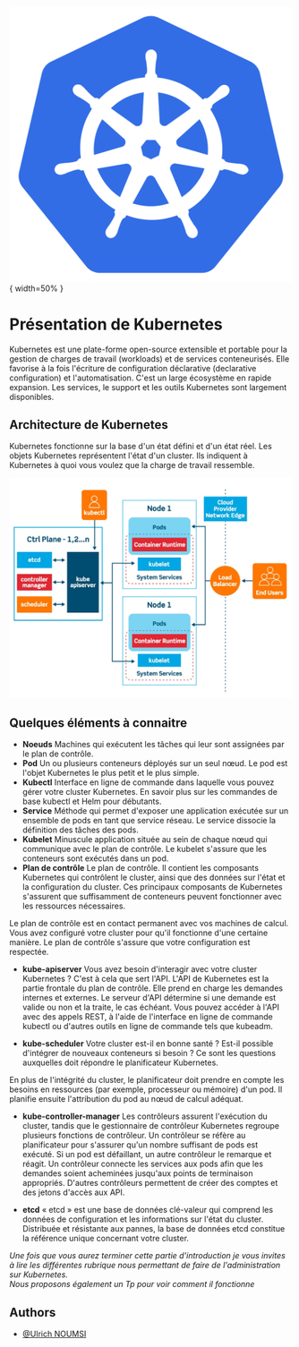 ![Logo de Kubernetes](/images/kubernetes.png.png){ width=50% }
# Présentation de Kubernetes

Kubernetes est une plate-forme open-source extensible et portable pour la gestion de charges de travail (workloads) et de services conteneurisés. Elle favorise à la fois l'écriture de configuration déclarative (declarative configuration) et l'automatisation. C'est un large écosystème en rapide expansion. Les services, le support et les outils Kubernetes sont largement disponibles.


## Architecture de Kubernetes
Kubernetes fonctionne sur la base d'un état défini et d'un état réel. Les objets Kubernetes représentent l'état d'un cluster. Ils indiquent à Kubernetes à quoi vous voulez que la charge de travail ressemble.

![Architecture Kubernetes](/images/kubernetes-constructs-concepts-architecture.jpg)

## Quelques éléments à connaitre
- **Noeuds** 
Machines qui exécutent les tâches qui leur sont assignées par le plan de contrôle.
- **Pod**
Un ou plusieurs conteneurs déployés sur un seul nœud. Le pod est l'objet Kubernetes le plus petit et le plus simple.
- **Kubectl** 
Interface en ligne de commande dans laquelle vous pouvez gérer votre cluster Kubernetes. En savoir plus sur les commandes de base kubectl et Helm pour débutants.
- **Service**
Méthode qui permet d'exposer une application exécutée sur un ensemble de pods en tant que service réseau. Le service dissocie la définition des tâches des pods.
- **Kubelet**
Minuscule application située au sein de chaque nœud qui communique avec le plan de contrôle. Le kubelet s'assure que les conteneurs sont exécutés dans un pod.
- **Plan de contrôle**
Le plan de contrôle. Il contient les composants Kubernetes qui contrôlent le cluster, ainsi que des données sur l'état et la configuration du cluster. Ces principaux composants de Kubernetes s'assurent que suffisamment de conteneurs peuvent fonctionner avec les ressources nécessaires. 

Le plan de contrôle est en contact permanent avec vos machines de calcul. Vous avez configuré votre cluster pour qu'il fonctionne d'une certaine manière. Le plan de contrôle s'assure que votre configuration est respectée.

- **kube-apiserver**
Vous avez besoin d'interagir avec votre cluster Kubernetes ? C'est à cela que sert l'API. L'API de Kubernetes est la partie frontale du plan de contrôle. Elle prend en charge les demandes internes et externes. Le serveur d'API détermine si une demande est valide ou non et la traite, le cas échéant. Vous pouvez accéder à l'API avec des appels REST, à l'aide de l'interface en ligne de commande kubectl ou d'autres outils en ligne de commande tels que kubeadm.

- **kube-scheduler**
Votre cluster est-il en bonne santé ? Est-il possible d'intégrer de nouveaux conteneurs si besoin ? Ce sont les questions auxquelles doit répondre le planificateur Kubernetes.

En plus de l'intégrité du cluster, le planificateur doit prendre en compte les besoins en ressources (par exemple, processeur ou mémoire) d'un pod. Il planifie ensuite l'attribution du pod au nœud de calcul adéquat.

- **kube-controller-manager**
Les contrôleurs assurent l'exécution du cluster, tandis que le gestionnaire de contrôleur Kubernetes regroupe plusieurs fonctions de contrôleur. Un contrôleur se réfère au planificateur pour s'assurer qu'un nombre suffisant de pods est exécuté. Si un pod est défaillant, un autre contrôleur le remarque et réagit. Un contrôleur connecte les services aux pods afin que les demandes soient acheminées jusqu'aux points de terminaison appropriés. D'autres contrôleurs permettent de créer des comptes et des jetons d'accès aux API.

- **etcd**
« etcd » est une base de données clé-valeur qui comprend les données de configuration et les informations sur l'état du cluster. Distribuée et résistante aux pannes, la base de données etcd constitue la référence unique concernant votre cluster.


*Une fois que vous aurez terminer cette partie d'introduction je vous invites à lire les différentes rubrique nous permettant de faire de l'administration sur Kubernetes.* \
*Nous proposons également un Tp pour voir comment il fonctionne*

## Authors

- [@Ulrich NOUMSI](https://www.linkedin.com/in/ulrich-steve-noumsi/)

